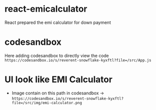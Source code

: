 # react-emicalculator
React prepared the emi calculator for down payment

# codesandbox
Here adding codesandbox to directly view the code `https://codesandbox.io/s/reverent-snowflake-kyxftl?file=/src/App.js`

# UI look like EMI Calculator
* Image contain on this path in codesandbox -> `https://codesandbox.io/s/reverent-snowflake-kyxftl?file=/src/img/emi-calculator.png`

